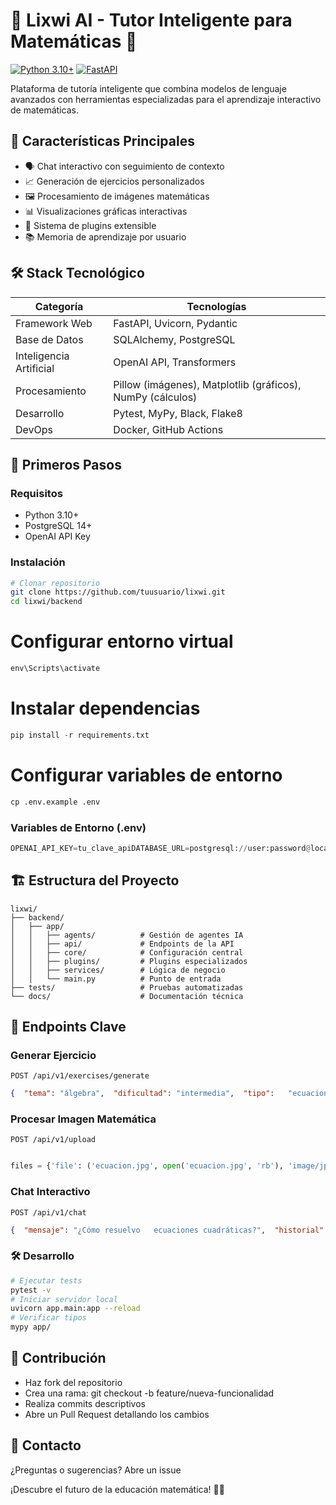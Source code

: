 # 🧠 Lixwi AI - Tutor Inteligente para Matemáticas 🚀

[![Python 3.10+](https://img.shields.io/badge/python-3.10+-blue.svg)](https://www.python.org/downloads/)
[![FastAPI](https://img.shields.io/badge/FastAPI-0.95.2-green.svg)](https://fastapi.tiangolo.com/)

Plataforma de tutoría inteligente que combina modelos de lenguaje avanzados con herramientas especializadas para el aprendizaje interactivo de matemáticas.

## 🌟 Características Principales
- 🗣️ Chat interactivo con seguimiento de contexto
- 📈 Generación de ejercicios personalizados
- 🖼️ Procesamiento de imágenes matemáticas
- 📊 Visualizaciones gráficas interactivas
- 🔌 Sistema de plugins extensible
- 📚 Memoria de aprendizaje por usuario

## 🛠️ Stack Tecnológico
| **Categoría**       | **Tecnologías**                                                                 |
|----------------------|---------------------------------------------------------------------------------|
| Framework Web        | FastAPI, Uvicorn, Pydantic                                                     |
| Base de Datos        | SQLAlchemy, PostgreSQL                                                         |
| Inteligencia Artificial | OpenAI API, Transformers                                                    |
| Procesamiento        | Pillow (imágenes), Matplotlib (gráficos), NumPy (cálculos)                     |
| Desarrollo           | Pytest, MyPy, Black, Flake8                                                     |
| DevOps               | Docker, GitHub Actions                                                          |

## 🚀 Primeros Pasos

### Requisitos
- Python 3.10+
- PostgreSQL 14+
- OpenAI API Key

### Instalación
```bash
# Clonar repositorio
git clone https://github.com/tuusuario/lixwi.git
cd lixwi/backend
```

# Configurar entorno virtual
```python -m venv env
env\Scripts\activate
```
# Instalar dependencias
```python
pip install -r requirements.txt
```

# Configurar variables de entorno
```python 
cp .env.example .env
```

### Variables de Entorno (.env)
```python
OPENAI_API_KEY=tu_clave_apiDATABASE_URL=postgresql://user:password@localhost:5432/lixwiAPI_VERSION=1.0.0DEBUG=true
```

## 🏗️ Estructura del Proyecto
```
lixwi/
├── backend/
│   ├── app/
│   │   ├── agents/          # Gestión de agentes IA
│   │   ├── api/             # Endpoints de la API
│   │   ├── core/            # Configuración central
│   │   ├── plugins/         # Plugins especializados
│   │   ├── services/        # Lógica de negocio
│   │   └── main.py          # Punto de entrada
├── tests/                   # Pruebas automatizadas
└── docs/                    # Documentación técnica
```
## 📡 Endpoints Clave
### Generar Ejercicio
```http
POST /api/v1/exercises/generate
```

```json
{  "tema": "álgebra",  "dificultad": "intermedia",  "tipo":   "ecuaciones_lineales"}
```

### Procesar Imagen Matemática
```http
POST /api/v1/upload
```

```python

files = {'file': ('ecuacion.jpg', open('ecuacion.jpg', 'rb'), 'image/jpeg')}
```

### Chat Interactivo
```http
POST /api/v1/chat
```

```json
{  "mensaje": "¿Cómo resuelvo   ecuaciones cuadráticas?",  "historial": []}
```

### 🛠️ Desarrollo
```bash
# Ejecutar tests
pytest -v
# Iniciar servidor local
uvicorn app.main:app --reload
# Verificar tipos
mypy app/
```

## 🤝 Contribución
* Haz fork del repositorio
* Crea una rama: git checkout -b feature/nueva-funcionalidad
* Realiza commits descriptivos
* Abre un Pull Request detallando los cambios


## 📧 Contacto
¿Preguntas o sugerencias? Abre un issue

¡Descubre el futuro de la educación matemática! 🚀🧮